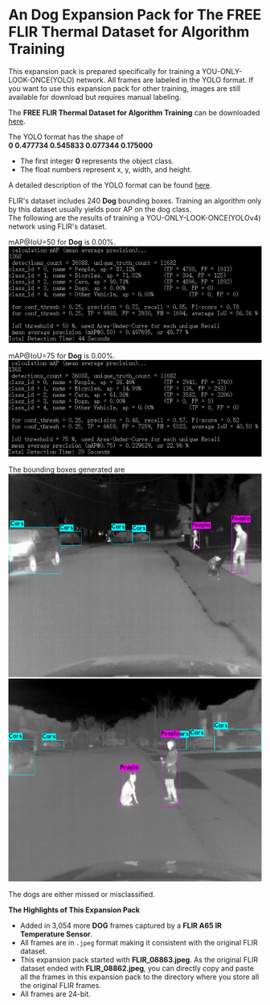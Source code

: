 # An Dog Expansion Pack for The FREE FLIR Thermal Dataset for Algorithm Training
This expansion pack is prepared specifically for training a YOU-ONLY-LOOK-ONCE(YOLO) network. All frames are labeled in the YOLO format.
If you want to use this expansion pack for other training, images are still available for download but requires manual labeling.

The **FREE FLIR Thermal Dataset for Algorithm Training** can be downloaded [here](https://www.flir.ca/oem/adas/adas-dataset-form/).

The YOLO format has the shape of <br />
**0 0.477734 0.545833 0.077344 0.175000**<br />
* The first integer **0** represents the object class.
* The float numbers represent x, y, width, and height. 

A detailed description of the YOLO format can be found [here](https://github.com/AlexeyAB/Yolo_mark/issues/60).

FLIR's dataset includes 240 **Dog** bounding boxes. Training an algorithm only by this dataset usually yields poor AP on the dog class.<br />
The following are the results of training a YOU-ONLY-LOOK-ONCE(YOLOv4) network using FLIR's dataset.

mAP@IoU=50 for **Dog** is 0.00%.<br />
![yolo result](./3.JPG?raw=true)

mAP@IoU=75 for **Dog** is 0.00%.<br />
![yolo result](./4.JPG?raw=true)

The bounding boxes generated are
![yolo box](./2.jpg)
![yolo box](./1.jpg)

The dogs are either missed or misclassified.



**The Highlights of This Expansion Pack**<br />
* Added in 3,054 more **DOG** frames captured by a **FLIR A65 IR Temperature Sensor**.
* All frames are in `.jpeg` format making it consistent with the original FLIR dataset.
* This expansion pack started with **FLIR_08863.jpeg**. As the original FLIR dataset ended with **FLIR_08862.jpeg**, you can directly copy and paste all the frames in this expansion pack to the directory where you store all the original FLIR frames.
* All frames are 24-bit.

